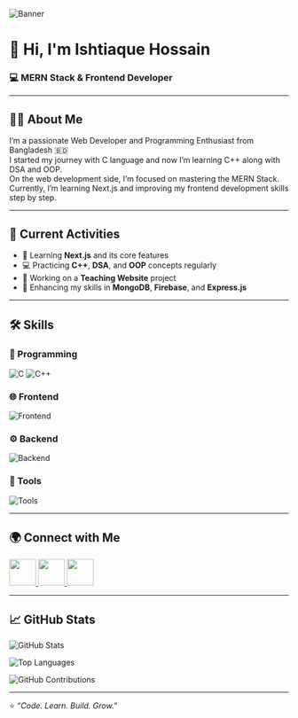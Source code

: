 ![Banner](https://i.ibb.co.com/hJ1zjLx5/github-Banner.png)

# 👋 Hi, I'm Ishtiaque Hossain
### 💻 MERN Stack & Frontend Developer

---

## 👨‍💼 About Me
I’m a passionate Web Developer and Programming Enthusiast from Bangladesh 🇧🇩  
I started my journey with C language and now I’m learning C++ along with DSA and OOP.  
On the web development side, I’m focused on mastering the MERN Stack.  
Currently, I’m learning Next.js and improving my frontend development skills step by step.  

---

## 🔭 Current Activities
- 🚀 Learning **Next.js** and its core features  
- 💻 Practicing **C++**, **DSA**, and **OOP** concepts regularly  
- 💼 Working on a **Teaching Website** project  
- 🧠 Enhancing my skills in **MongoDB**, **Firebase**, and **Express.js**  

---

## 🛠️ Skills

### 🧩 Programming  
![C](https://skillicons.dev/icons?i=c)
![C++](https://skillicons.dev/icons?i=cpp)

### 🌐 Frontend  
![Frontend](https://skillicons.dev/icons?i=html,css,tailwind,js,react)

### ⚙️ Backend  
![Backend](https://skillicons.dev/icons?i=nodejs,express,mongodb)

### 🧰 Tools  
![Tools](https://skillicons.dev/icons?i=vscode,git,github,postman,figma)

---

## 🌍 Connect with Me
<a href="https://github.com/ishtiaqueht" target="_blank">
  <img src="https://skillicons.dev/icons?i=github" width="48" height="48"/>
</a>
<a href="https://www.linkedin.com/in/ishtiaqueht/" target="_blank">
  <img src="https://skillicons.dev/icons?i=linkedin" width="48" height="48"/>
</a>
<a href="https://www.facebook.com/ishtiaque.hossaintanbin.1" target="_blank">
  <img src="https://cdn.jsdelivr.net/gh/devicons/devicon/icons/facebook/facebook-original.svg" width="48" height="48"/>
</a>

---

## 📈 GitHub Stats

![GitHub Stats](https://github-readme-stats.vercel.app/api?username=ishtiaqueht&show_icons=true&theme=tokyonight)

![Top Languages](https://github-readme-stats.vercel.app/api/top-langs/?username=ishtiaqueht&layout=compact&theme=tokyonight)

![GitHub Contributions](https://github-readme-stats.vercel.app/api?username=ishtiaqueht&show_icons=true&theme=tokyonight&count_private=true&hide_title=false&hide_border=false&include_all_commits=true&line_height=20&custom_title=Contributions%20Graph)


---

⭐️ _“Code. Learn. Build. Grow.”_
